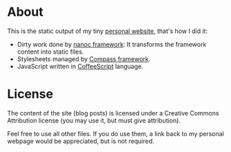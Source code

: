 # About

This is the static output of my tiny [personal website](http://davidanguita.name), that's how I did it:

* Dirty work done by [nanoc framework](http://nanoc.stoneship.org/): It transforms the framework content into static files.
* Stylesheets managed by [Compass framework](http://compass-style.org/).
* JavaScript written in [CoffeeScript](http://jashkenas.github.com/coffee-script/) language.

# License

The content of the site (blog posts) is licensed under a Creative Commons Attribution license (you may use it, but must give attribution).

Feel free to use all other files. If you do use them, a link back to my personal webpage would be appreciated, but is not required.